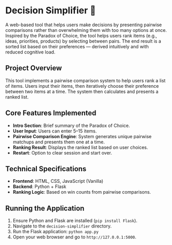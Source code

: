 # Decision Simplifier 🧠

A web-based tool that helps users make decisions by presenting pairwise comparisons rather than overwhelming them with too many options at once. Inspired by the Paradox of Choice, the tool helps users rank items (e.g., ideas, priorities, products) by selecting between pairs. The end result is a sorted list based on their preferences — derived intuitively and with reduced cognitive load.

## Project Overview

This tool implements a pairwise comparison system to help users rank a list of items. Users input their items, then iteratively choose their preference between two items at a time. The system then calculates and presents a ranked list.

## Core Features Implemented

* **Intro Section**: Brief summary of the Paradox of Choice.
* **User Input**: Users can enter 5–15 items.
* **Pairwise Comparison Engine**: System generates unique pairwise matchups and presents them one at a time.
* **Ranking Result**: Displays the ranked list based on user choices.
* **Restart**: Option to clear session and start over.

## Technical Specifications

* **Frontend**: HTML, CSS, JavaScript (Vanilla)
* **Backend**: Python + Flask
* **Ranking Logic**: Based on win counts from pairwise comparisons.

## Running the Application
1.  Ensure Python and Flask are installed (`pip install Flask`).
2.  Navigate to the `decision-simplifier` directory.
3.  Run the Flask application: `python app.py`
4.  Open your web browser and go to `http://127.0.0.1:5000`.